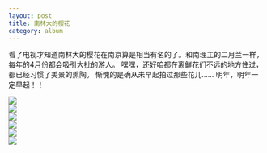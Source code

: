 ```yaml
---
layout: post
title: 南林大的樱花
category: album
---
```


看了电视才知道南林大的樱花在南京算是相当有名的了。和南理工的二月兰一样，每年的4月份都会吸引大批的游人。
嘿嘿，还好咱都在离鲜花们不远的地方住过，都已经习惯了美景的熏陶。
惭愧的是确从未早起拍过那些花儿……
明年，明年一定早起！！

<div class="img_v"><img src="http://i.imgur.com/uTViB.jpg" ></div>

<div class="img_h"><img src="http://i.imgur.com/vFMir.jpg" ></div> 

<div class="img_v"><img src="http://i.imgur.com/3bYYM.jpg" ></div>

<div class="img_v"><img src="http://i.imgur.com/cOOEV.jpg" ></div>

<div class="img_h"><img src="http://i.imgur.com/PNTzq.jpg" ></div>

<div class="img_v"><img src="http://i.imgur.com/mtrDt.jpg" ></div>

